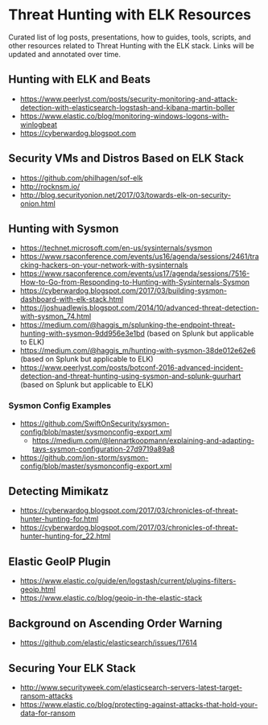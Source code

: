 # Threat Hunting with ELK Resources

Curated list of log posts, presentations, how to guides, tools, scripts, and other resources related to Threat Hunting with the ELK stack. Links will be updated and annotated over time.

## Hunting with ELK and Beats
* https://www.peerlyst.com/posts/security-monitoring-and-attack-detection-with-elasticsearch-logstash-and-kibana-martin-boller
* https://www.elastic.co/blog/monitoring-windows-logons-with-winlogbeat
* https://cyberwardog.blogspot.com

## Security VMs and Distros Based on ELK Stack
* https://github.com/philhagen/sof-elk
* http://rocknsm.io/
* http://blog.securityonion.net/2017/03/towards-elk-on-security-onion.html

## Hunting with Sysmon
* https://technet.microsoft.com/en-us/sysinternals/sysmon
* https://www.rsaconference.com/events/us16/agenda/sessions/2461/tracking-hackers-on-your-network-with-sysinternals
* https://www.rsaconference.com/events/us17/agenda/sessions/7516-How-to-Go-from-Responding-to-Hunting-with-Sysinternals-Sysmon
* https://cyberwardog.blogspot.com/2017/03/building-sysmon-dashboard-with-elk-stack.html
* https://joshuadlewis.blogspot.com/2014/10/advanced-threat-detection-with-sysmon_74.html
* https://medium.com/@haggis_m/splunking-the-endpoint-threat-hunting-with-sysmon-9dd956e3e1bd (based on Splunk but applicable to ELK)
* https://medium.com/@haggis_m/hunting-with-sysmon-38de012e62e6 (based on Splunk but applicable to ELK)
* https://www.peerlyst.com/posts/botconf-2016-advanced-incident-detection-and-threat-hunting-using-sysmon-and-splunk-guurhart (based on Splunk but applicable to ELK)

### Sysmon Config Examples
* https://github.com/SwiftOnSecurity/sysmon-config/blob/master/sysmonconfig-export.xml
  * https://medium.com/@lennartkoopmann/explaining-and-adapting-tays-sysmon-configuration-27d9719a89a8
* https://github.com/ion-storm/sysmon-config/blob/master/sysmonconfig-export.xml

## Detecting Mimikatz
* https://cyberwardog.blogspot.com/2017/03/chronicles-of-threat-hunter-hunting-for.html
* https://cyberwardog.blogspot.com/2017/03/chronicles-of-threat-hunter-hunting-for_22.html

## Elastic GeoIP Plugin
* https://www.elastic.co/guide/en/logstash/current/plugins-filters-geoip.html
* https://www.elastic.co/blog/geoip-in-the-elastic-stack

## Background on Ascending Order Warning
* https://github.com/elastic/elasticsearch/issues/17614

## Securing Your ELK Stack
* http://www.securityweek.com/elasticsearch-servers-latest-target-ransom-attacks
* https://www.elastic.co/blog/protecting-against-attacks-that-hold-your-data-for-ransom
